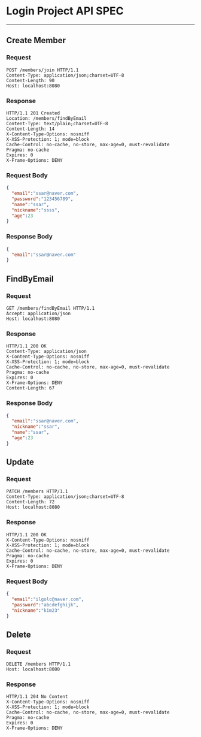 # Login Project API SPEC

-----------------------------------------

## Create Member

### Request

```HTTP
POST /members/join HTTP/1.1
Content-Type: application/json;charset=UTF-8
Content-Length: 90
Host: localhost:8080
```

### Response

```HTTP
HTTP/1.1 201 Created
Location: /members/findByEmail
Content-Type: text/plain;charset=UTF-8
Content-Length: 14
X-Content-Type-Options: nosniff
X-XSS-Protection: 1; mode=block
Cache-Control: no-cache, no-store, max-age=0, must-revalidate
Pragma: no-cache
Expires: 0
X-Frame-Options: DENY
```

### Request Body

```JSON
{
  "email":"ssar@naver.com",
  "password":"123456789",
  "name":"ssar",
  "nickname":"ssss",
  "age":23
}
```

### Response Body

```JSON
{
  "email":"ssar@naver.com"
}
```

## FindByEmail

### Request

```HTTP
GET /members/findByEmail HTTP/1.1
Accept: application/json
Host: localhost:8080
```

### Response

```HTTP
HTTP/1.1 200 OK
Content-Type: application/json
X-Content-Type-Options: nosniff
X-XSS-Protection: 1; mode=block
Cache-Control: no-cache, no-store, max-age=0, must-revalidate
Pragma: no-cache
Expires: 0
X-Frame-Options: DENY
Content-Length: 67
```

### Response Body

```JSON
{
  "email":"ssar@naver.com",
  "nickname":"ssar",
  "name":"ssar",
  "age":23
}
```

## Update

### Request

```HTTP
PATCH /members HTTP/1.1
Content-Type: application/json;charset=UTF-8
Content-Length: 72
Host: localhost:8080
```

### Response

```HTTP
HTTP/1.1 200 OK
X-Content-Type-Options: nosniff
X-XSS-Protection: 1; mode=block
Cache-Control: no-cache, no-store, max-age=0, must-revalidate
Pragma: no-cache
Expires: 0
X-Frame-Options: DENY
```

### Request Body

```JSON
{
  "email":"ilgolc@naver.com",
  "password":"abcdefghijk",
  "nickname":"kim23"
}
```

## Delete

### Request

```HTTP
DELETE /members HTTP/1.1
Host: localhost:8080
```

### Response

```HTTP
HTTP/1.1 204 No Content
X-Content-Type-Options: nosniff
X-XSS-Protection: 1; mode=block
Cache-Control: no-cache, no-store, max-age=0, must-revalidate
Pragma: no-cache
Expires: 0
X-Frame-Options: DENY
```
